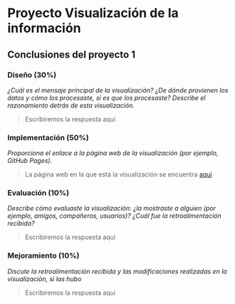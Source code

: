 # Proyecto Visualización de la información

## Conclusiones del proyecto 1

### Diseño (30%)
*¿Cuál es el mensaje principal de la visualización? ¿De dónde provienen los datos y 
cómo los procesaste, si es que los procesaste? Describe el razonamiento detrás de esta 
visualización.*

> Escribiremos la respuesta aquí

### Implementación (50%)
*Proporciona el enlace a la página web de la visualización (por ejemplo, GitHub Pages).*

> La página web en la que está la visualización se encuentra [aquí](https://fernanda-bley.github.io/team_vis.github.io/main.html)

### Evaluación (10%)
*Describe cómo evaluaste la visualización: ¿la mostraste a alguien (por ejemplo, amigos, 
compañeros, usuarios)? ¿Cuál fue la retroalimentación recibida?*

> Escribiremos la respuesta aquí

### Mejoramiento (10%)
*Discute la retroalimentación recibida y las modificaciones realizadas en la visualización, si las hubo*

> Escribiremos la respuesta aquí
